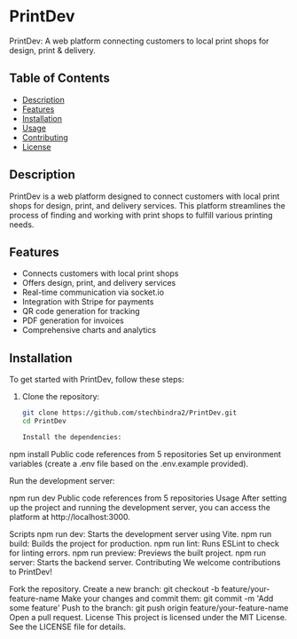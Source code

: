 # PrintDev
PrintDev: A web platform connecting customers to local print shops for design, print & delivery.

## Table of Contents
- [Description](#description)
- [Features](#features)
- [Installation](#installation)
- [Usage](#usage)
- [Contributing](#contributing)
- [License](#license)

## Description

PrintDev is a web platform designed to connect customers with local print shops for design, print, and delivery services. This platform streamlines the process of finding and working with print shops to fulfill various printing needs.

## Features

- Connects customers with local print shops
- Offers design, print, and delivery services
- Real-time communication via socket.io
- Integration with Stripe for payments
- QR code generation for tracking
- PDF generation for invoices
- Comprehensive charts and analytics

## Installation

To get started with PrintDev, follow these steps:

1. Clone the repository:
   ```bash
   git clone https://github.com/stechbindra2/PrintDev.git
   cd PrintDev

   Install the dependencies:

npm install
Public code references from 5 repositories
Set up environment variables (create a .env file based on the .env.example provided).

Run the development server:

npm run dev
Public code references from 5 repositories
Usage
After setting up the project and running the development server, you can access the platform at http://localhost:3000.

Scripts
npm run dev: Starts the development server using Vite.
npm run build: Builds the project for production.
npm run lint: Runs ESLint to check for linting errors.
npm run preview: Previews the built project.
npm run server: Starts the backend server.
Contributing
We welcome contributions to PrintDev!

Fork the repository.
Create a new branch: git checkout -b feature/your-feature-name
Make your changes and commit them: git commit -m 'Add some feature'
Push to the branch: git push origin feature/your-feature-name
Open a pull request.
License
This project is licensed under the MIT License. See the LICENSE file for details.
